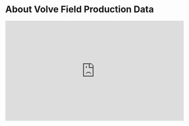 # About Volve Field Production Data

<iframe width="560" height="315" src="https://www.youtube.com/embed/q2AcjDnzi2o" title="YouTube video player" frameborder="0" allow="accelerometer; autoplay; clipboard-write; encrypted-media; gyroscope; picture-in-picture" allowfullscreen></iframe>